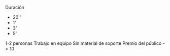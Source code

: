 Duración 
- 20''
- 1'
- 3'
- 5'

1-2 personas
Trabajo en equipo 
Sin material de soporte 
Premio del público -> 10